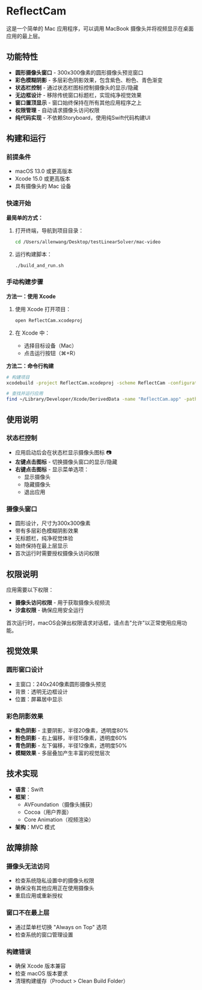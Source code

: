 # ReflectCam

这是一个简单的 Mac 应用程序，可以调用 MacBook 摄像头并将视频显示在桌面应用的最上层。

## 功能特性

- **圆形摄像头窗口** - 300x300像素的圆形摄像头预览窗口
- **彩色模糊阴影** - 多层彩色阴影效果，包含紫色、粉色、青色渐变
- **状态栏控制** - 通过状态栏图标控制摄像头的显示/隐藏
- **无边框设计** - 移除传统窗口标题栏，实现纯净视觉效果
- **窗口置顶显示** - 窗口始终保持在所有其他应用程序之上
- **权限管理** - 自动请求摄像头访问权限
- **纯代码实现** - 不依赖Storyboard，使用纯Swift代码构建UI

## 构建和运行

### 前提条件

- macOS 13.0 或更高版本
- Xcode 15.0 或更高版本
- 具有摄像头的 Mac 设备

### 快速开始

**最简单的方式：**

1. 打开终端，导航到项目目录：
   ```bash
   cd /Users/allenwang/Desktop/testLinearSolver/mac-video
   ```

2. 运行构建脚本：
   ```bash
   ./build_and_run.sh
   ```

### 手动构建步骤

**方法一：使用 Xcode**

1. 使用 Xcode 打开项目：
   ```bash
   open ReflectCam.xcodeproj
   ```

2. 在 Xcode 中：
   - 选择目标设备（Mac）
   - 点击运行按钮（⌘+R）

**方法二：命令行构建**

```bash
# 构建项目
xcodebuild -project ReflectCam.xcodeproj -scheme ReflectCam -configuration Debug

# 查找并运行应用
find ~/Library/Developer/Xcode/DerivedData -name "ReflectCam.app" -path "*/Debug/*" | head -1 | xargs open
```

## 使用说明

### 状态栏控制
- 应用启动后会在状态栏显示摄像头图标 📷
- **左键点击图标** - 切换摄像头窗口的显示/隐藏
- **右键点击图标** - 显示菜单选项：
  - 显示摄像头
  - 隐藏摄像头
  - 退出应用

### 摄像头窗口
- 圆形设计，尺寸为300x300像素
- 带有多层彩色模糊阴影效果
- 无标题栏，纯净视觉体验
- 始终保持在最上层显示
- 首次运行时需要授权摄像头访问权限

## 权限说明

应用需要以下权限：
- **摄像头访问权限** - 用于获取摄像头视频流
- **沙盒权限** - 确保应用安全运行

首次运行时，macOS会弹出权限请求对话框，请点击"允许"以正常使用应用功能。

## 视觉效果

### 圆形窗口设计
- 主窗口：240x240像素圆形摄像头预览
- 背景：透明无边框设计
- 位置：屏幕居中显示

### 彩色阴影效果
- **紫色阴影** - 主要阴影，半径20像素，透明度80%
- **粉色阴影** - 右上偏移，半径15像素，透明度60%
- **青色阴影** - 左下偏移，半径12像素，透明度50%
- **模糊效果** - 多层叠加产生丰富的视觉层次

## 技术实现

- **语言**：Swift
- **框架**：
  - AVFoundation（摄像头捕获）
  - Cocoa（用户界面）
  - Core Animation（视频渲染）
- **架构**：MVC 模式

## 故障排除

### 摄像头无法访问
- 检查系统隐私设置中的摄像头权限
- 确保没有其他应用正在使用摄像头
- 重启应用或重新授权

### 窗口不在最上层
- 通过菜单栏切换 "Always on Top" 选项
- 检查系统的窗口管理设置

### 构建错误
- 确保 Xcode 版本兼容
- 检查 macOS 版本要求
- 清理构建缓存（Product > Clean Build Folder）